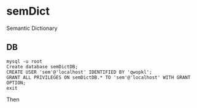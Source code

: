 # semDict
Semantic Dictionary

## DB


    mysql -u root
    Create database semDictDB;
    CREATE USER 'sem'@'localhost' IDENTIFIED BY 'qwopkl';
    GRANT ALL PRIVILEGES ON semDictDB.* TO 'sem'@'localhost' WITH GRANT OPTION;
    exit
    
Then

    
